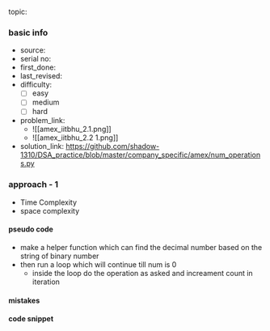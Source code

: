 topic:

### basic info
- source: 
- serial no:
- first_done:
- last_revised:
- difficulty:
	- [ ] easy
	- [ ] medium
	- [ ] hard
- problem_link: 
	- ![[amex_iitbhu_2.1.png]]
	- ![[amex_iitbhu_2.2 1.png]]
- solution_link: https://github.com/shadow-1310/DSA_practice/blob/master/company_specific/amex/num_operations.py

### approach - 1
- Time Complexity
- space complexity

#### pseudo code
- make a helper function which can find the decimal number based on the string of binary number
- then run a loop which will continue till num is 0
	- inside the loop do the operation as asked and increament count in iteration
#### mistakes

#### code snippet
```python

```